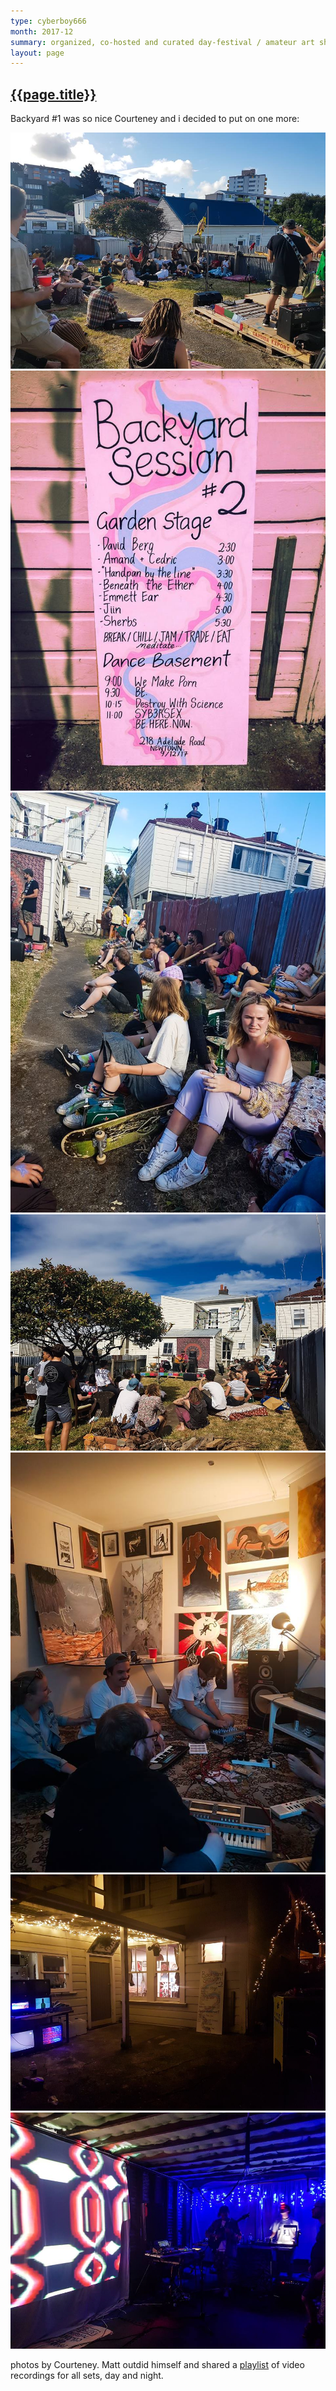 ```yaml
---
type: cyberboy666
month: 2017-12
summary: organized, co-hosted and curated day-festival / amateur art showcase BACKYARD SESSION 2
layout: page
---
```


## [ {{page.title}} ]({{page.url}})

Backyard #1 was so nice Courteney and i decided to put on one more:

![image](/images/cyberboy666/backyard2-3.jpg)
![image](/images/cyberboy666/backyard2-0.jpg)
![image](/images/cyberboy666/backyard2-1.jpg)
![image](/images/cyberboy666/backyard2-2.jpg)
![image](/images/cyberboy666/backyard2-4.jpg)
![image](/images/cyberboy666/backyard2-5.jpg)
![image](/images/cyberboy666/backyard2-6.jpg)

photos by Courteney. Matt outdid himself and shared a [playlist] of video recordings for all sets, day and night. 

[playlist]: https://www.youtube.com/playlist?list=PLpozfyWCn14ynIjEM5JXQBSWbA_rcn40l